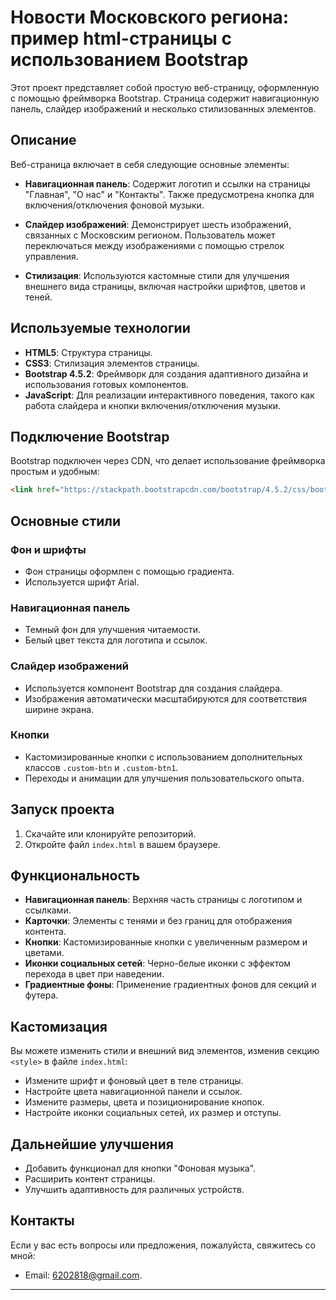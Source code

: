 # Новости Московского региона: пример html-страницы с использованием Bootstrap

Этот проект представляет собой простую веб-страницу, оформленную с помощью фреймворка Bootstrap. Страница содержит навигационную панель, слайдер изображений и несколько стилизованных элементов.

## Описание

Веб-страница включает в себя следующие основные элементы:

- **Навигационная панель**: Содержит логотип и ссылки на страницы "Главная", "О нас" и "Контакты". Также предусмотрена кнопка для включения/отключения фоновой музыки.
  
- **Слайдер изображений**: Демонстрирует шесть изображений, связанных с Московским регионом. Пользователь может переключаться между изображениями с помощью стрелок управления.

- **Стилизация**: Используются кастомные стили для улучшения внешнего вида страницы, включая настройки шрифтов, цветов и теней.

## Используемые технологии

- **HTML5**: Структура страницы.
- **CSS3**: Стилизация элементов страницы.
- **Bootstrap 4.5.2**: Фреймворк для создания адаптивного дизайна и использования готовых компонентов.
- **JavaScript**: Для реализации интерактивного поведения, такого как работа слайдера и кнопки включения/отключения музыки.

## Подключение Bootstrap

Bootstrap подключен через CDN, что делает использование фреймворка простым и удобным:

```html
<link href="https://stackpath.bootstrapcdn.com/bootstrap/4.5.2/css/bootstrap.min.css" rel="stylesheet">
```

## Основные стили

### Фон и шрифты

- Фон страницы оформлен с помощью градиента.
- Используется шрифт Arial.

### Навигационная панель

- Темный фон для улучшения читаемости.
- Белый цвет текста для логотипа и ссылок.

### Слайдер изображений

- Используется компонент Bootstrap для создания слайдера.
- Изображения автоматически масштабируются для соответствия ширине экрана.

### Кнопки

- Кастомизированные кнопки с использованием дополнительных классов `.custom-btn` и `.custom-btn1`.
- Переходы и анимации для улучшения пользовательского опыта.

## Запуск проекта

1. Скачайте или клонируйте репозиторий.
2. Откройте файл `index.html` в вашем браузере.

## Функциональность

- **Навигационная панель**: Верхняя часть страницы с логотипом и ссылками.
- **Карточки**: Элементы с тенями и без границ для отображения контента.
- **Кнопки**: Кастомизированные кнопки с увеличенным размером и цветами.
- **Иконки социальных сетей**: Черно-белые иконки с эффектом перехода в цвет при наведении.
- **Градиентные фоны**: Применение градиентных фонов для секций и футера.

## Кастомизация

Вы можете изменить стили и внешний вид элементов, изменив секцию `<style>` в файле `index.html`:

- Измените шрифт и фоновый цвет в теле страницы.
- Настройте цвета навигационной панели и ссылок.
- Измените размеры, цвета и позиционирование кнопок.
- Настройте иконки социальных сетей, их размер и отступы.

## Дальнейшие улучшения

- Добавить функционал для кнопки "Фоновая музыка".
- Расширить контент страницы.
- Улучшить адаптивность для различных устройств.

## Контакты

Если у вас есть вопросы или предложения, пожалуйста, свяжитесь со мной:
- Email: [6202818@gmail.com](mailto:6202818@gmail.com). 

---
